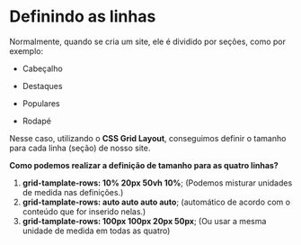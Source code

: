 # **Definindo as linhas**



Normalmente, quando se cria um site, ele é dividido por seções, como por exemplo:

- Cabeçalho

- Destaques

- Populares

- Rodapé

  

Nesse caso, utilizando o **CSS Grid Layout**, conseguimos definir o tamanho para cada linha (seção) de nosso site.



**Como podemos realizar a definição de tamanho para as quatro linhas?**



1. **grid-tamplate-rows: 10% 20px 50vh 10%**; (Podemos misturar unidades de medida nas definições.)
2. **grid-tamplate-rows: auto auto auto auto**; (automático de acordo com o conteúdo que for inserido nelas.)
3. **grid-tamplate-rows: 100px 100px 20px 50px**; (Ou usar a mesma unidade de medida em todas as quatro)





